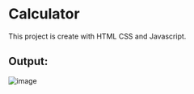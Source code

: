 # Calculator
This project is create with HTML CSS and Javascript.


## Output:
![image](https://github.com/Abhishek-Bobade/Calculator/assets/159528652/e809ae6d-b4f8-4b6c-a3f8-61ec0ee1488a)
